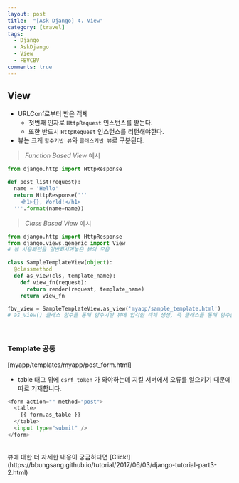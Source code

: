 ```yaml
---
layout: post
title:  "[Ask Django] 4. View"
category: [travel]
tags:
  - Django
  - AskDjango
  - View
  - FBVCBV
comments: true
---
```


## View
- URLConf로부터 받은 객체
  - 첫번째 인자로 `HttpRequest` 인스턴스를 받는다.
  - 또한 반드시 `HttpRequest` 인스턴스를 리턴해야한다.
- 뷰는 크게 `함수기반 뷰`와 `클래스기반 뷰`로 구분된다.

> *Function Based View* 예시

```python
from django.http import HttpResponse

def post_list(request):
  name = 'Hello'
  return HttpResponse('''
    <h1>{}, World!</h1>
  '''.format(name=name))
```

> *Class Based View* 예시

```python
from django.http import HttpResponse
from django.views.generic import View
# 뷰 사용패턴을 일반화시켜놓은 뷰의 모음

class SampleTemplateView(object):
  @classmethod
  def as_view(cls, template_name):
    def view_fn(request):
      return render(request, template_name)
    return view_fn

fbv_view = SampleTemplateView.as_view('myapp/sample_template.html')
# as_view() 클래스 함수를 통해 함수기반 뷰에 입각한 객체 생성, 즉 클래스를 통해 함수를 호출
```
<br>

### Template 공통
[myapp/templates/myapp/post_form.html]<br>
- table 태그 위에 `csrf_token` 가 와야하는데 지킬 서버에서 오류를 일으키기 때문에 따로 기재합니다.

```python
<form action="" method="post">
  <table>
    {{ form.as_table }}    
  </table>
  <input type="submit" />
</form>
```
<br>
뷰에 대한 더 자세한 내용이 궁금하다면 [Click!](https://bbungsang.github.io/tutorial/2017/06/03/django-tutorial-part3-2.html)
